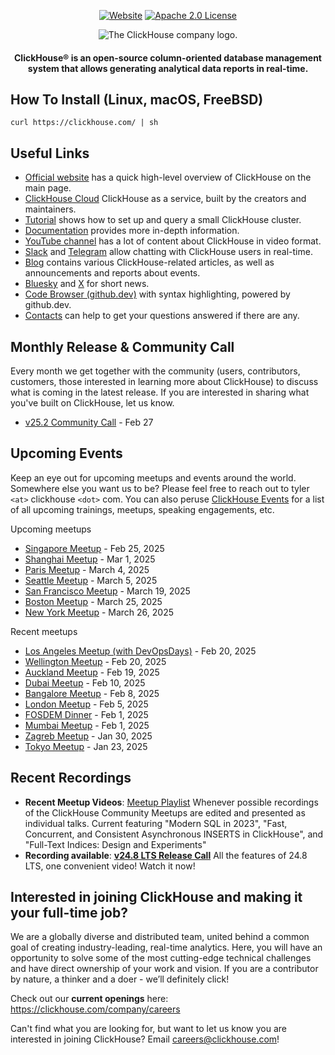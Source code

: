 <div align=center>

[![Website](https://img.shields.io/website?up_message=AVAILABLE&down_message=DOWN&url=https%3A%2F%2Fclickhouse.com&style=for-the-badge)](https://clickhouse.com)
[![Apache 2.0 License](https://img.shields.io/badge/license-Apache%202.0-blueviolet?style=for-the-badge)](https://www.apache.org/licenses/LICENSE-2.0)

<picture align=center>
    <source media="(prefers-color-scheme: dark)" srcset="https://github.com/ClickHouse/clickhouse-docs/assets/9611008/4ef9c104-2d3f-4646-b186-507358d2fe28">
    <source media="(prefers-color-scheme: light)" srcset="https://github.com/ClickHouse/clickhouse-docs/assets/9611008/b001dc7b-5a45-4dcd-9275-e03beb7f9177">
    <img alt="The ClickHouse company logo." src="https://github.com/ClickHouse/clickhouse-docs/assets/9611008/b001dc7b-5a45-4dcd-9275-e03beb7f9177">
</picture>

<h4>ClickHouse® is an open-source column-oriented database management system that allows generating analytical data reports in real-time.</h4>

</div>

## How To Install (Linux, macOS, FreeBSD)

```
curl https://clickhouse.com/ | sh
```

## Useful Links

* [Official website](https://clickhouse.com/) has a quick high-level overview of ClickHouse on the main page.
* [ClickHouse Cloud](https://clickhouse.cloud) ClickHouse as a service, built by the creators and maintainers.
* [Tutorial](https://clickhouse.com/docs/en/getting_started/tutorial/) shows how to set up and query a small ClickHouse cluster.
* [Documentation](https://clickhouse.com/docs/en/) provides more in-depth information.
* [YouTube channel](https://www.youtube.com/c/ClickHouseDB) has a lot of content about ClickHouse in video format.
* [Slack](https://clickhouse.com/slack) and [Telegram](https://telegram.me/clickhouse_en) allow chatting with ClickHouse users in real-time.
* [Blog](https://clickhouse.com/blog/) contains various ClickHouse-related articles, as well as announcements and reports about events.
* [Bluesky](https://bsky.app/profile/clickhouse.com) and [X](https://x.com/ClickHouseDB) for short news.
* [Code Browser (github.dev)](https://github.dev/ClickHouse/ClickHouse) with syntax highlighting, powered by github.dev.
* [Contacts](https://clickhouse.com/company/contact) can help to get your questions answered if there are any.

## Monthly Release & Community Call

Every month we get together with the community (users, contributors, customers, those interested in learning more about ClickHouse) to discuss what is coming in the latest release.
If you are interested in sharing what you've built on ClickHouse, let us know.

* [v25.2 Community Call](https://clickhouse.com/company/events/v25-2-community-release-call) - Feb 27

## Upcoming Events

Keep an eye out for upcoming meetups and events around the world.
Somewhere else you want us to be?
Please feel free to reach out to tyler `<at>` clickhouse `<dot>` com.
You can also peruse [ClickHouse Events](https://clickhouse.com/company/news-events) for a list of all upcoming trainings, meetups, speaking engagements, etc.

Upcoming meetups
* [Singapore Meetup](https://www.meetup.com/clickhouse-singapore-meetup-group/events/305917892/) - Feb 25, 2025
* [Shanghai Meetup](https://www.huodongxing.com/event/3794544969111?td=3894807410019) - Mar 1, 2025
* [Paris Meetup](https://www.meetup.com/clickhouse-france-user-group/events/305792997) - March 4, 2025
* [Seattle Meetup](https://www.meetup.com/clickhouse-seattle-user-group/events/305916325) - March 5, 2025
* [San Francisco Meetup](https://www.meetup.com/clickhouse-silicon-valley-meetup-group/events/306046697) - March 19, 2025
* [Boston Meetup](https://www.meetup.com/clickhouse-boston-user-group/events/305882607) - March 25, 2025
* [New York Meetup](https://www.meetup.com/clickhouse-new-york-user-group/events/305916369) - March 26, 2025

Recent meetups
* [Los Angeles Meetup (with DevOpsDays)](https://www.meetup.com/clickhouse-los-angeles-user-group/events/305952193) - Feb 20, 2025
* [Wellington Meetup](https://www.meetup.com/clickhouse-wellington-user-group/events/305666164/) - Feb 20, 2025
* [Auckland Meetup](https://www.meetup.com/clickhouse-auckland-meetup-group/events/305666103/) - Feb 19, 2025
* [Dubai Meetup](https://www.meetup.com/clickhouse-dubai-meetup-group/events/303096989/) - Feb 10, 2025
* [Bangalore Meetup](https://www.meetup.com/clickhouse-bangalore-user-group/events/305497951/) - Feb 8, 2025
* [London Meetup](https://www.meetup.com/clickhouse-london-user-group/events/305146729/) - Feb 5, 2025
* [FOSDEM Dinner](https://clickhouse.com/company/events/202502-emea-brussels-fosdem-dinner) - Feb 1, 2025
* [Mumbai Meetup](https://www.meetup.com/clickhouse-mumbai-user-group/events/305497320/) - Feb 1, 2025
* [Zagreb Meetup](https://www.meetup.com/clickhouse-croatia-user-group/events/305455877/) - Jan 30, 2025
* [Tokyo Meetup](https://www.meetup.com/clickhouse-tokyo-user-group/events/305126993/) - Jan 23, 2025


## Recent Recordings

* **Recent Meetup Videos**: [Meetup Playlist](https://www.youtube.com/playlist?list=PL0Z2YDlm0b3iNDUzpY1S3L_iV4nARda_U) Whenever possible recordings of the ClickHouse Community Meetups are edited and presented as individual talks. Current featuring "Modern SQL in 2023", "Fast, Concurrent, and Consistent Asynchronous INSERTS in ClickHouse", and "Full-Text Indices: Design and Experiments"
* **Recording available**: [**v24.8 LTS Release Call**](https://www.youtube.com/watch?v=AeLmp2jc51k) All the features of 24.8 LTS, one convenient video! Watch it now!

 ## Interested in joining ClickHouse and making it your full-time job?

We are a globally diverse and distributed team, united behind a common goal of creating industry-leading, real-time analytics.
Here, you will have an opportunity to solve some of the most cutting-edge technical challenges and have direct ownership of your work and vision.
If you are a contributor by nature, a thinker and a doer - we’ll definitely click!

Check out our **current openings** here: https://clickhouse.com/company/careers

Can't find what you are looking for, but want to let us know you are interested in joining ClickHouse?
Email careers@clickhouse.com!
